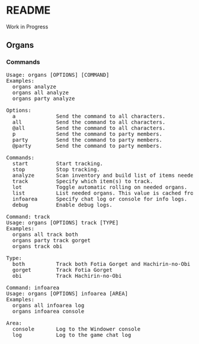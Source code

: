 # README

Work in Progress

## Organs
### Commands

<pre>
Usage: organs [OPTIONS] [COMMAND]
Examples:
  organs analyze
  organs all analyze
  organs party analyze

Options:
  a             Send the command to all characters.
  all           Send the command to all characters.
  @all          Send the command to all characters.
  p             Send the command to party members.
  party         Send the command to party members.
  @party        Send the command to party members.

Commands:
  start         Start tracking.
  stop          Stop tracking.
  analyze       Scan inventory and build list of items needed.
  track         Specify which item(s) to track.
  lot           Toggle automatic rolling on needed organs.
  list          List needed organs. This value is cached from when analyze runs and could potentialy be stale.
  infoarea      Specify chat log or console for info logs.
  debug         Enable debug logs.

Command: track
Usage: organs [OPTIONS] track [TYPE]
Examples:
  organs all track both
  organs party track gorget
  organs track obi

Type:
  both          Track both Fotia Gorget and Hachirin-no-Obi
  gorget        Track Fotia Gorget
  obi           Track Hachirin-no-Obi

Command: infoarea
Usage: organs [OPTIONS] infoarea [AREA]
Examples:
  organs all infoarea log
  organs infoarea console

Area:
  console       Log to the Windower console
  log           Log to the game chat log
</pre>
